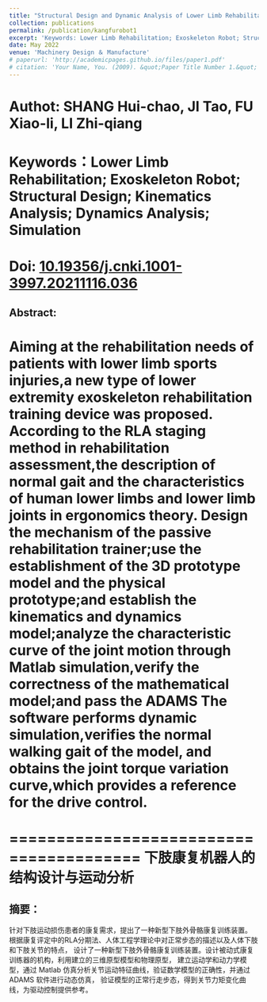 ```yaml
---
title: "Structural Design and Dynamic Analysis of Lower Limb Rehabilitation Robot"
collection: publications
permalink: /publication/kangfurobot1
excerpt: 'Keywords: Lower Limb Rehabilitation; Exoskeleton Robot; Structural Design; Kinematics Analysis; Dynamics Analysis; Simulation'
date: May 2022
venue: 'Machinery Design ＆ Manufacture'
# paperurl: 'http://academicpages.github.io/files/paper1.pdf'
# citation: 'Your Name, You. (2009). &quot;Paper Title Number 1.&quot; <i>Journal 1</i>. 1(1).'
---
```

Authot: SHANG Hui-chao, JI Tao, FU Xiao-li, LI Zhi-qiang
===========================
Keywords：Lower Limb Rehabilitation; Exoskeleton Robot; Structural Design; Kinematics Analysis; Dynamics Analysis; Simulation
==========================
Doi: [10.19356/j.cnki.1001-3997.20211116.036](https://doi.org/10.19356/j.cnki.1001-3997.20211116.036)
=======================
**Abstract:**
------------------------
Aiming at the rehabilitation needs of patients with lower limb sports injuries,a new type of 
lower extremity exoskeleton rehabilitation training device was proposed. According to the RLA 
staging method in rehabilitation assessment,the description of normal gait and the characteristics
of human lower limbs and lower limb joints in ergonomics theory. Design the mechanism of the
passive rehabilitation trainer;use the establishment of the 3D prototype model and the physical
prototype;and establish the kinematics and dynamics model;analyze the characteristic curve of the 
joint motion through Matlab simulation,verify the correctness of the mathematical model;and pass 
the ADAMS The software performs dynamic simulation,verifies the normal walking gait of the model,
and obtains the joint torque variation curve,which provides a reference for the drive control.
========================================
========================================
**下肢康复机器人的结构设计与运动分析**
================================
**摘要：** 
----------------------------------
针对下肢运动损伤患者的康复需求，提出了一种新型下肢外骨骼康复训练装置。
根据康复评定中的RLA分期法、人体工程学理论中对正常步态的描述以及人体下肢和下肢关节的特点，
设计了一种新型下肢外骨骼康复训练装置。设计被动式康复训练器的机构，利用建立的三维原型模型和物理原型，
建立运动学和动力学模型，通过 Matlab 仿真分析关节运动特征曲线，验证数学模型的正确性，并通过 ADAMS 软件进行动态仿真，
验证模型的正常行走步态，得到关节力矩变化曲线，为驱动控制提供参考。
